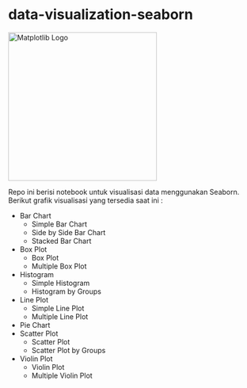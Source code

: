# data-visualization-seaborn

<img src="https://seaborn.pydata.org/_images/logo-wide-lightbg.svg" width=300 alt="Matplotlib Logo">

Repo ini berisi notebook untuk visualisasi data menggunakan Seaborn. <br>
Berikut grafik visualisasi yang tersedia saat ini : 
* Bar Chart
  - Simple Bar Chart
  - Side by Side Bar Chart
  - Stacked Bar Chart
* Box Plot
  - Box Plot
  - Multiple Box Plot
* Histogram
  - Simple Histogram
  - Histogram by Groups
* Line Plot
  - Simple Line Plot
  - Multiple Line Plot
* Pie Chart
* Scatter Plot
  - Scatter Plot
  - Scatter Plot by Groups
* Violin Plot
  - Violin Plot
  - Multiple Violin Plot
